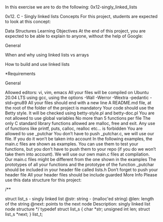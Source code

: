 In this exercise we are to do the following:
0x12-singly_linked_lists

0x12. C - Singly linked lists Concepts For this project, students are expected to look at this concept:

Data Structures Learning Objectives At the end of this project, you are expected to be able to explain to anyone, without the help of Google:

General

When and why using linked lists vs arrays

How to build and use linked lists

*Requirements

General

Allowed editors: vi, vim, emacs All your files will be compiled on Ubuntu 20.04 LTS using gcc, using the options -Wall -Werror -Wextra -pedantic -std=gnu89 All your files should end with a new line A README.md file, at the root of the folder of the project is mandatory Your code should use the Betty style. It will be checked using betty-style.pl and betty-doc.pl You are not allowed to use global variables No more than 5 functions per file The only C standard library functions allowed are malloc, free and exit. Any use of functions like printf, puts, calloc, realloc etc… is forbidden You are allowed to use _putchar You don’t have to push _putchar.c, we will use our file. If you do it won’t be taken into account In the following examples, the main.c files are shown as examples. You can use them to test your functions, but you don’t have to push them to your repo (if you do we won’t take them into account). We will use our own main.c files at compilation. Our main.c files might be different from the one shown in the examples The prototypes of all your functions and the prototype of the function _putchar should be included in your header file called lists.h Don’t forget to push your header file All your header files should be include guarded More Info Please use this data structure for this project:

/**

struct list_s - singly linked list @str: string - (malloc'ed string) @len: length of the string @next: points to the next node Description: singly linked list node structure */ typedef struct list_s { char *str; unsigned int len; struct list_s *next; } list_t;
